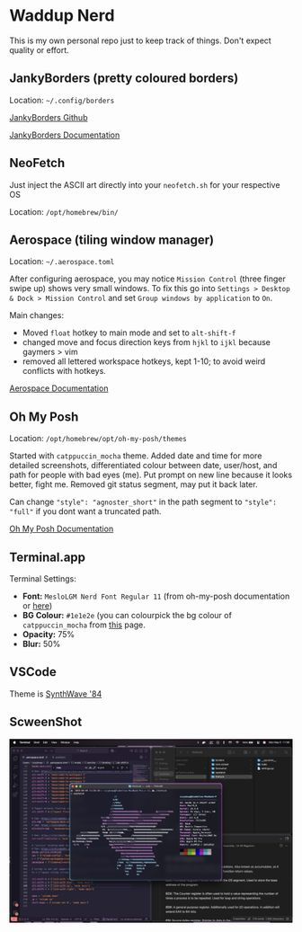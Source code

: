 # Waddup Nerd
This is my own personal repo just to keep track of things. Don't expect quality or effort.

## JankyBorders (pretty coloured borders)
Location: `~/.config/borders`

[JankyBorders Github](https://github.com/FelixKratz/JankyBorders?tab=readme-ov-file)

[JankyBorders Documentation](https://github.com/FelixKratz/JankyBorders/wiki/Man-Page)

## NeoFetch
Just inject the ASCII art directly into your `neofetch.sh` for your respective OS

Location: `/opt/homebrew/bin/`

## Aerospace (tiling window manager)
Location: `~/.aerospace.toml`

After configuring aerospace, you may notice `Mission Control` (three finger swipe up) shows very small windows. To fix this go into `Settings > Desktop & Dock > Mission Control` and set `Group windows by application` to `On`.

Main changes:
- Moved `float` hotkey to main mode and set to `alt-shift-f`
- changed move and focus direction keys from `hjkl` to `ijkl` because gaymers > vim
- removed all lettered workspace hotkeys, kept 1-10; to avoid weird conflicts with hotkeys.

[Aerospace Documentation](https://nikitabobko.github.io/AeroSpace/guide#installation)

## Oh My Posh
Location: `/opt/homebrew/opt/oh-my-posh/themes`

Started with `catppuccin_mocha` theme. Added date and time for more detailed screenshots, differentiated colour between date, user/host, and path for people with bad eyes (me). Put prompt on new line because it looks better, fight me. Removed git status segment, may put it back later.

Can change `"style": "agnoster_short"` in the path segment to `"style": "full"` if you dont want a truncated path.

[Oh My Posh Documentation](https://ohmyposh.dev/docs)

## Terminal.app

Terminal Settings:
- **Font:** `MesloLGM Nerd Font Regular 11` (from oh-my-posh documentation or [here](https://www.nerdfonts.com/font-downloads))
- **BG Colour:** `#1e1e2e` (you can colourpick the bg colour of `catppuccin_mocha` from [this](https://ohmyposh.dev/docs/themes) page.
- **Opacity:** 75%
- **Blur:** 50%

## VSCode

Theme is [SynthWave '84](https://marketplace.visualstudio.com/items?itemName=RobbOwen.synthwave-vscode)

## ScweenShot

![image](https://github.com/IzzyBoop/dotfiles/blob/main/image.png)
